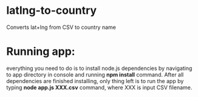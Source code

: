 # latlng-to-country
Converts lat+lng from CSV to country name

# Running app:

everything you need to do is to install node.js dependencies by navigating to app directory in console and running **npm install** command. After all dependencies are finished installing, only thing left is to run the app by typing **node app.js XXX.csv** command, where XXX is input CSV filename.

